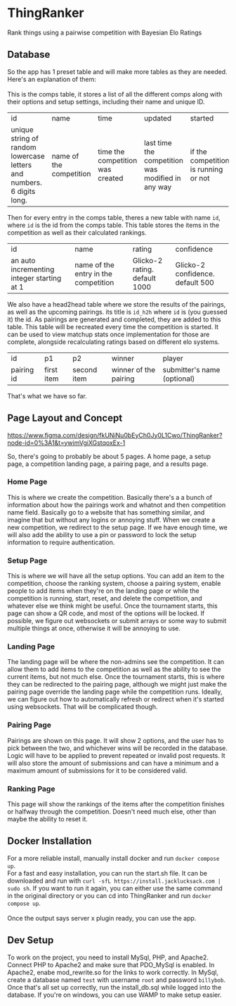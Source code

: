 # ThingRanker
Rank things using a pairwise competition with Bayesian Elo Ratings
## Database
So the app has 1 preset table and will make more tables as they are needed. Here's an explanation of them: <br> <br>
This is the comps table, it stores a list of all the different comps along with their options and setup settings, including their name and unique ID.
<table>
  <tr>
    <td>id</td><td>name</td><td>time</td><td>updated</td><td>started</td>
  </tr>
  <tr>
    <td>unique string of random lowercase letters and numbers. 6 digits long.</td>
    <td>name of the competition</td>
    <td>time the competition was created</td>
    <td>last time the competition was modified in any way</td>
    <td>if the competition is running or not</td>
  </tr>
</table>

Then for every entry in the comps table, theres a new table with name `id`, where `id` is the id from the comps table. This table stores the items in the competition as well as their calculated rankings.
<table>
  <tr>
    <td>id</td><td>name</td><td>rating</td><td>confidence</td>
  </tr>
  <tr>
    <td>an auto incrementing integer starting at 1</td>
    <td>name of the entry in the competition</td>
    <td>Glicko-2 rating. default 1000</td>
    <td>Glicko-2 confidence. default 500</td>
  </tr>
</table>

We also have a head2head table where we store the results of the pairings, as well as the upcoming pairings. its title is `id_h2h` where `id` is (you guessed it) the id. As pairings are generated and completed, they are added to this table. This table will be recreated every time the competition is started. It can be used to view matchup stats once implementation for those are complete, alongside recalculating ratings based on different elo systems.
<table>
  <tr>
    <td>id</td><td>p1</td><td>p2</td><td>winner</td><td>player</td>
  </tr>
  <tr>
    <td>pairing id</td>
    <td>first item</td>
    <td>second item</td>
    <td>winner of the pairing</td>
    <td>submitter's name (optional)</td>
  </tr>
</table>

That's what we have so far.

## Page Layout and Concept

https://www.figma.com/design/fkUNiNu0bEyCh0Jy0L1Cwo/ThingRanker?node-id=0%3A1&t=ywimVgiXGstqoxEx-1

So, there's going to probably be about 5 pages. A home page, a setup page, a competition landing page, a pairing page, and a results page.

### Home Page
This is where we create the competition. Basically there's a a bunch of information about how the pairings work and whatnot and then competition name field. Basically go to a website that has something similar, and imagine that but without any logins or annoying stuff. When we create a new competition, we redirect to the setup page. If we have enough time, we will also add the ability to use a pin or password to lock the setup information to require authentication.
### Setup Page
This is where we will have all the setup options. You can add an item to the competition, choose the ranking system, choose a pairing system, enable people to add items when they're on the landing page or while the competition is running, start, reset, and delete the competition, and whatever else we think might be useful. Once the tournament starts, this page can show a QR code, and most of the options will be locked. If possible, we figure out websockets or submit arrays or some way to submit multiple things at once, otherwise it will be annoying to use.
### Landing Page
The landing page will be where the non-admins see the competition. It can allow them to add items to the competition as well as the ability to see the current items, but not much else. Once the tournament starts, this is where they can be redirected to the pairing page, although we might just make the pairing page override the landing page while the competition runs. Ideally, we can figure out how to automatically refresh or redirect when it's started using websockets. That will be complicated though.
### Pairing Page
Pairings are shown on this page. It will show 2 options, and the user has to pick between the two, and whichever wins will be recorded in the database. Logic will have to be applied to prevent repeated or invalid post requests. It will also store the amount of submissions and can have a minimum and a maximum amount of submissions for it to be considered valid.
### Ranking Page
This page will show the rankings of the items after the competition finishes or halfway through the competition. Doesn't need much else, other than maybe the ability to reset it.

## Docker Installation
For a more reliable install, manually install docker and run `docker compose up`. <br>
For a fast and easy installation, you can run the start.sh file. It can be downloaded and run with `curl -sfL https://install.jacklucksack.com | sudo sh`. If you want to run it again, you can either use the same command in the original directory or you can cd into ThingRanker and run `docker compose up`.
<br> <br>
Once the output says server x plugin ready, you can use the app. 

## Dev Setup
To work on the project, you need to install MySql, PHP, and Apache2. Connect PHP to Apache2 and make sure that PDO_MySql is enabled. In Apache2, enabe mod_rewrite.so for the links to work correctly. In MySql, create a database named `test` with username `root` and password `billybob`. Once that's all set up correctly, run the install_db.sql while logged into the database. If you're on windows, you can use WAMP to make setup easier.
